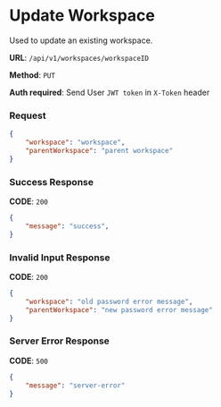 # Update Workspace

Used to update an existing workspace.

**URL**: `/api/v1/workspaces/workspaceID`

**Method**: `PUT`

**Auth required**: Send User `JWT token` in `X-Token` header

### Request

```json
{
    "workspace": "workspace",
    "parentWorkspace": "parent workspace"
}
```

### Success Response

**CODE**: `200`

```json
{
    "message": "success",
}
```

### Invalid Input Response

**CODE**: `200`

```json
{
    "workspace": "old password error message",
    "parentWorkspace": "new password error message"
}
```

### Server Error Response

**CODE**: `500`

```json
{
    "message": "server-error"
}
```
